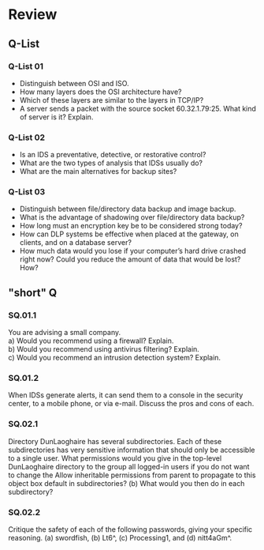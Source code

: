 
# Review 

## **Q-List**

### Q-List 01

- Distinguish between OSI and ISO.
- How many layers does the OSI architecture have?
- Which of these layers are similar to the layers in TCP/IP?
- A server sends a packet with the source socket 60.32.1.79:25. What kind of server is it? Explain.


### Q-List 02

- Is an IDS a preventative, detective, or restorative control?
- What are the two types of analysis that IDSs usually do?
- What are the main alternatives for backup sites?

### Q-List 03
- Distinguish between file/directory data backup and image backup.
- What is the advantage of shadowing over file/directory data backup?
- How long must an encryption key be to be considered strong today?
- How can DLP systems be effective when placed at the gateway, on clients, and on a database server?
- How much data would you lose if your computer’s hard drive crashed right now? Could you reduce the amount of data that would be lost? How?



## **"short" Q**

### SQ.01.1
You are advising a small company.   
a) Would you recommend using a firewall? Explain.  
b) Would you recommend using antivirus filtering? Explain.  
c) Would you recommend an intrusion detection system? Explain.  

### SQ.01.2  
When IDSs generate alerts, it can send them to a console in the security center, to a mobile phone, or via e-mail. Discuss the pros and cons of each.  

### SQ.02.1
Directory DunLaoghaire has several subdirectories. Each of these subdirectories has very sensitive information that should only be accessible to a single user. What permissions would you give in the top-level DunLaoghaire directory to the group all logged-in users if you do not want to change the Allow inheritable permissions from parent to propagate to this object box default in subdirectories? (b) What would you then do in each subdirectory?

### SQ.02.2 
Critique the safety of each of the following passwords, giving your specific reasoning. (a) swordfish, (b) Lt6^, (c) Processing1, and (d) nitt4aGm^.


